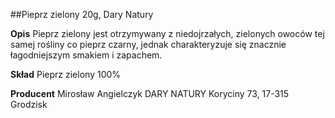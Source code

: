 ##Pieprz zielony 20g, Dary Natury

**Opis** Pieprz zielony jest otrzymywany z niedojrzałych, zielonych owoców tej samej rośliny co pieprz czarny, jednak charakteryzuje się znacznie łagodniejszym smakiem i zapachem.

**Skład** Pieprz zielony 100%

**Producent** Mirosław Angielczyk DARY NATURY
Koryciny 73, 17-315 Grodzisk
